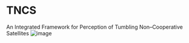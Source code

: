 # TNCS
An Integrated Framework for Perception of Tumbling Non–Cooperative Satellites
![image](https://github.com/jinzhenmu/TNCS/assets/48661603/6ad9b9fa-ade2-4f1b-9bd7-11fa0692c2f7)
